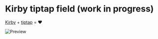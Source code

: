 # Kirby tiptap field (work in progress)

[Kirby](https://getkirby.com/) + [tiptap](https://tiptap.dev/) = ❤️

![Preview](https://github.com/user-attachments/assets/e06f0204-94ff-4d6f-9b0d-575230d3bc74)
